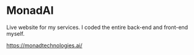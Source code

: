 # MonadAI

Live website for my services. I coded the entire back-end and front-end myself. 

https://monadtechnologies.ai/
